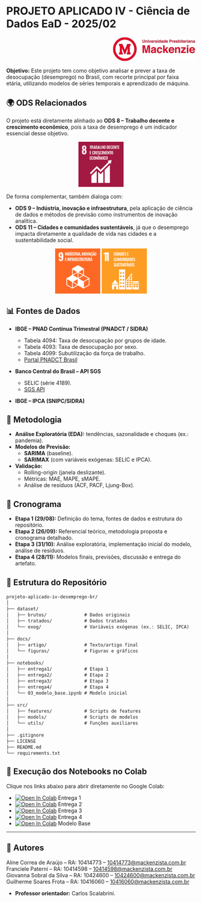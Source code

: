 # PROJETO APLICADO IV - Ciência de Dados EaD - 2025/02

<p align="right">
  <img src="docs/figuras/mackenzie_logo.jpg" alt="Universidade Presbiteriana Mackenzie" width="220"/>
</p>

**Objetivo:** Este projeto tem como objetivo analisar e prever a taxa de desocupação (desemprego) no Brasil, com recorte principal por faixa etária, utilizando modelos de séries temporais e aprendizado de máquina.  

## 🌍 ODS Relacionados
O projeto está diretamente alinhado ao **ODS 8 – Trabalho decente e crescimento econômico**, pois a taxa de desemprego é um indicador essencial desse objetivo.  

<p align="center">
  <img src="docs/figuras/sdg_08.png" alt="ODS 8 – Trabalho Decente e Crescimento Econômico" width="120"/>
  </p>

De forma complementar, também dialoga com:  
- **ODS 9 – Indústria, inovação e infraestrutura**, pela aplicação de ciência de dados e métodos de previsão como instrumentos de inovação analítica.  
- **ODS 11 – Cidades e comunidades sustentáveis**, já que o desemprego impacta diretamente a qualidade de vida nas cidades e a sustentabilidade social.  

<p align="center">
  <img src="docs/figuras/sdg_09.png" alt="ODS 9 – Indústria, Inovação e Infraestrutura" width="120"/>
  <img src="docs/figuras/sdg_11.png" alt="ODS 11 – Cidades e Comunidades Sustentáveis" width="120"/>
</p>


## 📊 Fontes de Dados
- **IBGE – PNAD Contínua Trimestral (PNADCT / SIDRA)**  
  - Tabela 4094: Taxa de desocupação por grupos de idade.  
  - Tabela 4093: Taxa de desocupação por sexo.  
  - Tabela 4099: Subutilização da força de trabalho.  
  - [Portal PNADCT Brasil](https://sidra.ibge.gov.br/home/pnadct/brasil)  

- **Banco Central do Brasil – API SGS**  
  - SELIC (série 4189).  
  - [SGS API](https://api.bcb.gov.br/dados/serie/bcdata.sgs.4189/dados?formato=json)  

- **IBGE – IPCA (SNIPC/SIDRA)**  

## 🧠 Metodologia
- **Análise Exploratória (EDA):** tendências, sazonalidade e choques (ex.: pandemia).  
- **Modelos de Previsão:**  
  - **SARIMA** (baseline).  
  - **SARIMAX** (com variáveis exógenas: SELIC e IPCA).  
- **Validação:**  
  - Rolling-origin (janela deslizante).  
  - Métricas: MAE, MAPE, sMAPE.  
  - Análise de resíduos (ACF, PACF, Ljung-Box).  


## 📅 Cronograma
- **Etapa 1 (29/08):** Definição do tema, fontes de dados e estrutura do repositório.  
- **Etapa 2 (26/09):** Referencial teórico, metodologia proposta e cronograma detalhado.  
- **Etapa 3 (31/10):** Análise exploratória, implementação inicial do modelo, análise de resíduos.  
- **Etapa 4 (28/11):** Modelos finais, previsões, discussão e entrega do artefato.  


## 📂 Estrutura do Repositório
```
projeto-aplicado-iv-desemprego-br/
│
├── dataset/
│   ├── brutos/              # Dados originais
│   ├── tratados/            # Dados tratados
│   └── exog/                # Variáveis exógenas (ex.: SELIC, IPCA)
│
├── docs/
│   ├── artigo/              # Texto/artigo final
│   └── figuras/             # Figuras e gráficos
│
├── notebooks/
│   ├── entrega1/            # Etapa 1
│   ├── entrega2/            # Etapa 2
│   ├── entrega3/            # Etapa 3
│   ├── entrega4/            # Etapa 4
│   └── 03_modelo_base.ipynb # Modelo inicial
│
├── src/
│   ├── features/            # Scripts de features
│   ├── models/              # Scripts de modelos
│   └── utils/               # Funções auxiliares
│
├── .gitignore
├── LICENSE
├── README.md
└── requirements.txt
```


## 🚀 Execução dos Notebooks no Colab
Clique nos links abaixo para abrir diretamente no Google Colab:

- [![Open In Colab](https://colab.research.google.com/assets/colab-badge.svg)](https://colab.research.google.com/github/fpaterni10/projeto-aplicado-iv-desemprego-br/blob/main/notebooks/entrega1/cd_projeto_aplicado_IV.ipynb) Entrega 1  
- [![Open In Colab](https://colab.research.google.com/assets/colab-badge.svg)](https://colab.research.google.com/github/fpaterni10/projeto-aplicado-iv-desemprego-br/blob/main/notebooks/entrega2/cd_projeto_aplicado_IV_entrega_2.ipynb) Entrega 2  
- [![Open In Colab](https://colab.research.google.com/assets/colab-badge.svg)](https://colab.research.google.com/github/fpaterni10/projeto-aplicado-iv-desemprego-br/blob/main/notebooks/entrega3/cd_projeto_aplicado_IV_entrega_3.ipynb) Entrega 3  
- [![Open In Colab](https://colab.research.google.com/assets/colab-badge.svg)](https://colab.research.google.com/github/fpaterni10/projeto-aplicado-iv-desemprego-br/blob/main/notebooks/entrega4/cd_projeto_aplicado_IV_entrega_4.ipynb) Entrega 4  
- [![Open In Colab](https://colab.research.google.com/assets/colab-badge.svg)](https://colab.research.google.com/github/fpaterni10/projeto-aplicado-iv-desemprego-br/blob/main/notebooks/03_modelo_base.ipynb) Modelo Base  

---

## 👥 Autores

Aline Correa de Araújo – RA: 10414773 – 10414773@mackenzista.com.br
Franciele Paterni – RA: 10414598 – 10414598@mackenzista.com.br
Giovanna Sobral da Silva – RA: 10424600 – 10424600@mackenzista.com.br
Guilherme Soares Frota – RA: 10416060 – 10416060@mackenzista.com.br

- **Professor orientador:** Carlos Scalabrini.  
